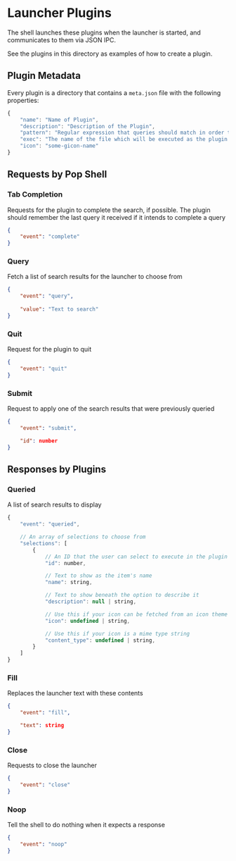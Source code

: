 # Launcher Plugins

The shell launches these plugins when the launcher is started, and communicates to them via JSON IPC.

See the plugins in this directory as examples of how to create a plugin.

## Plugin Metadata

Every plugin is a directory that contains a `meta.json` file with the following properties:

```js
{
    "name": "Name of Plugin",
    "description": "Description of the Plugin",
    "pattern": "Regular expression that queries should match in order to query it",
    "exec": "The name of the file which will be executed as the plugin service",
    "icon": "some-gicon-name"
}
```

## Requests by Pop Shell

### Tab Completion

Requests for the plugin to complete the search, if possible. The plugin should remember the last query it received if it intends to complete a query

```json
{
    "event": "complete"
}
```

### Query

Fetch a list of search results for the launcher to choose from

```json
{
    "event": "query",
    
    "value": "Text to search"
}
```

### Quit

Request for the plugin to quit

```json
{
    "event": "quit"
}
```

### Submit

Request to apply one of the search results that were previously queried

```json
{
    "event": "submit",

    "id": number
}
```

## Responses by Plugins

### Queried

A list of search results to display

```js
{
    "event": "queried",

    // An array of selections to choose from
    "selections": [
        {
            // An ID that the user can select to execute in the plugin
            "id": number,

            // Text to show as the item's name
            "name": string,

            // Text to show beneath the option to describe it
            "description": null | string,

            // Use this if your icon can be fetched from an icon theme
            "icon": undefined | string,

            // Use this if your icon is a mime type string
            "content_type": undefined | string,
        }
    ]
}
```

### Fill

Replaces the launcher text with these contents

```json
{
    "event": "fill",

    "text": string
}
```

### Close

Requests to close the launcher

```json
{
    "event": "close"
}
```

### Noop

Tell the shell to do nothing when it expects a response

```json
{
    "event": "noop"
}